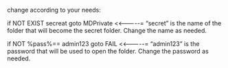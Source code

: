 change according to your needs:

if NOT EXIST secreat goto MDPrivate  <<-----= “secret” is the name of the folder that will become the secret folder. Change the name as needed.

if NOT %pass%== admin123 goto FAIL  <<-----= “admin123” is the password that will be used to open the folder. Change the password as needed.
